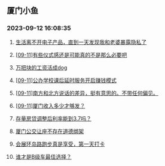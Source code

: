 ## 厦门小鱼 
### 2023-09-12 16:08:35

1. [生活离不开电子产品，直到一天发现我和老婆暴露隐私了](http://bbs.xmfish.com/read-htm-tid-18070368.html)

2. [[09-11]有些仪式感还是可能真的不是那么必要吧](http://bbs.xmfish.com/read-htm-tid-18070375.html)

3. [万把块的工资活成dog](http://bbs.xmfish.com/read-htm-tid-18070550.html)

4. [[09-11]公办学校课后延时服务开启赚钱模式](http://bbs.xmfish.com/read-htm-tid-18070342.html)

5. [[09-11]南方和北方说话的差异，挺有意思的。不带任何偏见。](http://bbs.xmfish.com/read-htm-tid-18070448.html)

6. [[09-11]厦门收入多少才够发？](http://bbs.xmfish.com/read-htm-tid-18070378.html)

7. [存量房贷调整后利率能到3.7吗？](http://bbs.xmfish.com/read-htm-tid-18070332.html)

8. [厦门公交让座不存在道德绑架](http://bbs.xmfish.com/read-htm-tid-18070458.html)

9. [会展环岛路跑步真是享受，第一天打卡](http://bbs.xmfish.com/read-htm-tid-18070405.html)

10. [谁才是B级车最佳选择？](http://bbs.xmfish.com/read-htm-tid-18070617.html)

